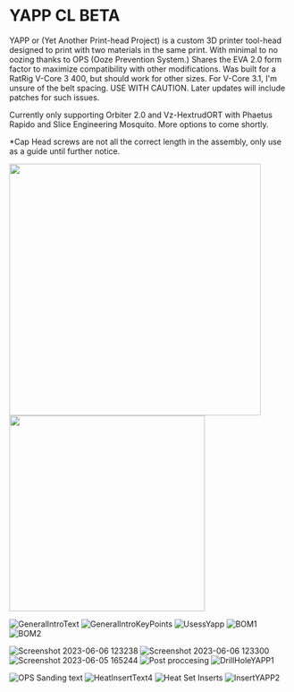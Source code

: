 # YAPP CL BETA
YAPP or (Yet Another Print-head Project) is a custom 3D printer tool-head designed to print with two materials in the same print. With minimal to no oozing thanks to OPS (Ooze Prevention System.) Shares the EVA 2.0 form factor to maximize compatibility with other modifications. Was built for a RatRig V-Core 3 400, but should work for other sizes. For V-Core 3.1, I'm unsure of the belt spacing. USE WITH CAUTION. Later updates will include patches for such issues.

Currently only supporting Orbiter 2.0 and Vz-HextrudORT with Phaetus Rapido and Slice Engineering Mosquito. More options to come shortly.

*Cap Head screws are not all the correct length in the assembly, only use as a guide until further notice.


<img src="https://user-images.githubusercontent.com/132520137/236590256-be258728-d882-4ef1-9caf-7d97f98ce2d9.png" width="450" /> <img src="https://github.com/Azzoluma/YAPP-CL-BETA-V1.0/assets/132520137/ddb1086b-3c34-4cbf-b36e-a24c0e9b9a68" width="350" />



![GeneralIntroText](https://github.com/Azzoluma/YAPP-CL-BETA-V1.0/assets/132520137/f9605fca-6753-4fc7-9d02-192f075650e6)
![GeneralIntroKeyPoints](https://github.com/Azzoluma/YAPP-CL-BETA-V1.0/assets/132520137/a83e4832-09ff-4b2f-9bdc-4fe194c74a33)
![UsessYapp](https://github.com/Azzoluma/YAPP-CL-BETA-V1.0/assets/132520137/ef8bf5fa-8c60-4920-b975-f922171afe48)
![BOM1](https://github.com/Azzoluma/YAPP-CL-BETA-V1.0/assets/132520137/b8023918-911d-4576-82f5-c9fba5fe676a)
![BOM2](https://github.com/Azzoluma/YAPP-CL-BETA-V1.0/assets/132520137/7fb29808-408c-44ab-926a-911449116572)

![Screenshot 2023-06-06 123238](https://github.com/Azzoluma/YAPP-CL-BETA-V1.0/assets/132520137/f77c24c6-7e69-4e16-8081-774c67f8b2f9)
![Screenshot 2023-06-06 123300](https://github.com/Azzoluma/YAPP-CL-BETA-V1.0/assets/132520137/e5c8254b-b0ab-4055-94fc-f4b23b056a0e)
![Screenshot 2023-06-05 165244](https://github.com/Azzoluma/YAPP-CL-BETA-V1.0/assets/132520137/a9d517f0-53d8-4e08-b6a7-12ddde643f70)
![Post proccesing](https://github.com/Azzoluma/YAPP-CL-BETA-V1.0/assets/132520137/1080fc00-bcd3-4ad2-a865-eb3e004cc08f)
![DrillHoleYAPP1](https://github.com/Azzoluma/YAPP-CL-BETA-V1.0/assets/132520137/5b920f1b-1793-4f0e-8624-00d03a4b46c7)

![OPS Sanding text](https://github.com/Azzoluma/YAPP-CL-BETA-V1.0/assets/132520137/f7b0e096-6d3a-4d48-b615-eb8c845da816)
![HeatInsertText4](https://github.com/Azzoluma/YAPP-CL-BETA-V1.0/assets/132520137/d439e62a-0d54-44dd-a74b-8f3894312a3e)
![Heat Set Inserts](https://github.com/Azzoluma/YAPP-CL-BETA-V1.0/assets/132520137/dfb5576d-24c4-484f-a1fb-d11e765e55b5)
![InsertYAPP2](https://github.com/Azzoluma/YAPP-CL-BETA-V1.0/assets/132520137/29010c08-132c-432b-959d-ed63b7c31526)
